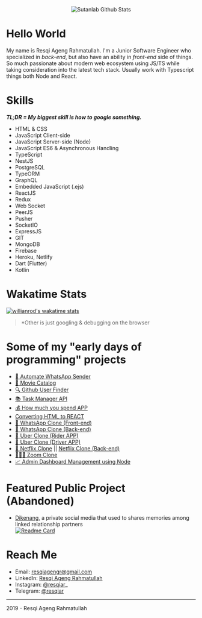 <div align="center">
  <img src="https://github-readme-stats.vercel.app/api?username=resqiar&?include_all_commits=true&count_private=true&show_icons=true&theme=midnight-purple" alt="Sutanlab Github Stats">
</div>

# Hello World 
My name is Resqi Ageng Rahmatullah. I'm a Junior Software Engineer who specialized in *back-end*, but also have an ability in *front-end* side of things. So much passionate about modern web ecosystem using JS/TS while taking consideration into the latest tech stack. Usually work with Typescript things both Node and React.

# Skills
***TL;DR = My biggest skill is how to google something.***

- HTML & CSS
- JavaScript Client-side
- JavaScript Server-side (Node)
- JavaScript ES6 & Asynchronous Handling
- TypeScript
- NestJS
- PostgreSQL
- TypeORM
- GraphQL
- Embedded JavaScript (.ejs)
- ReactJS
- Redux
- Web Socket
- PeerJS
- Pusher 
- SocketIO
- ExpressJS
- GIT
- MongoDB
- Firebase
- Heroku, Netlify
- Dart (Flutter)
- Kotlin

# Wakatime Stats
[![willianrod's wakatime stats](https://github-readme-stats.vercel.app/api/wakatime?username=resqiar&theme=midnight-purple)](https://github.com/anuraghazra/github-readme-stats)
> *Other is just googling & debugging on the browser

# Some of my "early days of programming" projects 
- [💬 Automate WhatsApp Sender](https://github.com/resqiar/automate-wa-message)
- [🎥 Movie Catalog](https://github.com/resqiar/Simple-Movie-Catalog)
- [🔍 Github User Finder](https://github.com/resqiar/GithubUserFinder)
- [📚 Task Manager API](https://github.com/resqiar/Task-Manager-API)
- [💰 How much you spend APP](https://github.com/resqiar/How-Much-You-Spent-App)
- [Converting HTML to REACT](https://github.com/resqiar/Cube-Template)
- [💬 WhatsApp Clone (Front-end)](https://github.com/resqiar/cube-whatsapp-clone)
- [💬 WhatsApp Clone (Back-end)](https://github.com/resqiar/cube-whatsapp-backend)
- [🚗 Uber Clone (Rider APP)](https://github.com/resqiar/Letsjek-Rider)
- [🚗 Uber Clone (Driver APP)](https://github.com/resqiar/LetsJek-Driver)
- [🎥 Netflix Clone](https://github.com/resqiar/Netflix-clone) || [Netflix Clone (Back-end)](https://github.com/resqiar/Netflix-clone-server)
- [🧑‍🤝‍🧑 Zoom Clone](https://github.com/resqiar/cube-video-sharing) 
- [📈 Admin Dashboard Management using Node](https://github.com/resqiar/staycation-backend)

# Featured Public Project (Abandoned)

* [Dikenang](https://github.com/resqiar/dikenang-server), a private social media that used to shares memories among linked relationship partners <br/>
[![Readme Card](https://github-readme-stats.vercel.app/api/pin/?username=resqiar&repo=dikenang&theme=midnight-purple)](https://github.com/anuraghazra/github-readme-stats)

# Reach Me
- Email: [resqiagengr@gmail.com](mailto:resqiagengr@gmail.com)
- LinkedIn: [Resqi Ageng Rahmatullah](www.linkedin.com/in/resqi-ageng-rahmatullah-8692911a5)
- Instagram: [@resqiar_](https://www.instagram.com/resqiar_)
- Telegram: [@resqiar](https://t.me/resqiar)

---
2019 - Resqi Ageng Rahmatullah
